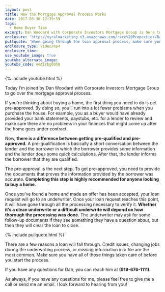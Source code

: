 ```yaml
---
layout: post
title: How the Mortgage Approval Process Works
date: 2017-03-30 12:39:59
tags:
  - Home Buyer Tips
excerpt: Dan Woodard with Corporate Investors Mortgage Group is here to talk about the mortgage approval process.
enclosure: 'http://vyralmarketing.s3.amazonaws.com/rare%20Properties/Raleigh%20Real%20Estate-%20How%20the%20Mortgage%20Approval%20Process%20Works.mp4'
pullquote: 'When going through the loan approval process, make sure you don’t have credit issues, switch jobs, or leave anything out of your file.'
enclosure_type: video/mp4
enclosure_time:
use_youtube_image: true
youtube_alternate_image:
youtube_code: veAirbgOQh8
---
```



{% include youtube.html %}

Today I’m joined by Dan Woodard with Corporate Investors Mortgage Group to go over the mortgage approval process.

If you're thinking about buying a home, the first thing you need to do is get pre-approved. By doing so, you’ll run into a lot fewer problems when you purchase the house. For example, you as a buyer would have already provided your bank statements, paystubs, etc. for a lender to review and make sure there are no problems in your finances that might come up after the home goes under contract.

Now,&nbsp;**there is a difference between getting pre-qualified and pre-approved.**&nbsp;A pre-qualification is basically a short conversation between the lender and the borrower in which the borrower provides some information and the lender does some quick calculations. After that, the lender informs the borrower that they are qualified.

The pre-approval is the next step. To get pre-approved, you need to provide the documents that proves the information provided by the borrower was accurate.&nbsp;**Completing this step is highly recommended for anyone looking to buy a home.**&nbsp;

Once you’ve found a home and made an offer has been accepted, your loan request will go to an underwriter. Once your loan request reaches this point, it will have gone through all the processing necessary to verify it.&nbsp;**Whether it’s a clean underwrite or a difficult underwrite will depend on how thorough the processing was done.**&nbsp;The underwriter may ask for some follow-up documents if they see something they have a question about, but then they will clear the loan to close.

{% include pullquote.html %}

There are a few reasons a loan will fall through. Credit issues, changing jobs during the underwriting process, or missing information in a file are the most common. Make sure you have all of those things taken care of before you start the process.

If you have any questions for Dan, you can reach him at&nbsp;**(919-676-1111)**.

As always, if you have any questions for me, please feel free to give me a call or send me an email. I look forward to hearing from you!
